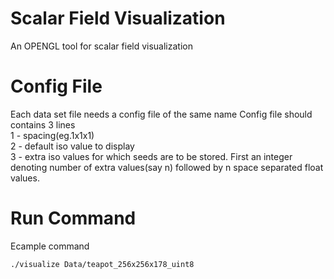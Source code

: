 # Scalar Field Visualization
An OPENGL tool for scalar field visualization

# Config File
Each data set file needs a config file of the same name
Config file should contains 3 lines
<br>1 - spacing(eg.1x1x1)
<br>2 - default iso value to display
<br>3 - extra iso values for which seeds are to be stored. First an integer denoting number of extra values(say n) followed by n space separated float values.

# Run Command
Ecample command
```
./visualize Data/teapot_256x256x178_uint8
```
